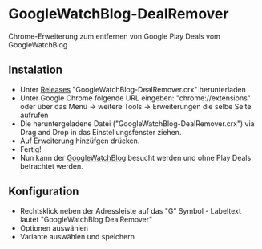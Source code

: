 # GoogleWatchBlog-DealRemover
Chrome-Erweiterung zum entfernen von Google Play Deals vom GoogleWatchBlog

## Instalation ##
* Unter [Releases](https://github.com/AragurDEV/GoogleWatchBlog-DealRemover/releases) "GoogleWatchBlog-DealRemover.crx" herunterladen
* Unter Google Chrome folgende URL eingeben: "chrome://extensions" oder über das Menü -> weitere Tools -> Erweiterungen die selbe Seite aufrufen
* Die heruntergeladene Datei ("GoogleWatchBlog-DealRemover.crx") via Drag and Drop in das Einstellungsfenster ziehen.
* Auf Erweiterung hinzüfgen drücken.
* Fertig!
* Nun kann der [GoogleWatchBlog](https://www.googlewatchblog.de/) besucht werden und ohne Play Deals betrachtet werden.

## Konfiguration ##
* Rechtsklick neben der Adressleiste auf das "G" Symbol - Labeltext lautet "GoogleWatchBlog DealRemover"
* Optionen auswählen
* Variante auswählen und speichern
